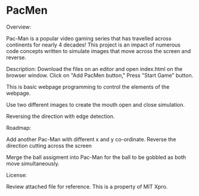 # PacMen
Overview:

Pac-Man is a popular video gaming series that has travelled across continents for nearly 4 decades! This project is an impact of numerous code concepts written to simulate images that move across the screen and reverse.

Description: 
Download the files on an editor and open index.html on the browser window. 
Click on "Add PacMen button," Press "Start Game" button.

This is basic webpage programming to control the elements of the webpage.

Use two different images to create the mouth open and close simulation.

Reversing the direction with edge detection.

Roadmap:

Add another Pac-Man with different x and y co-ordinate. Reverse the direction cutting across the screen

Merge the ball assigment into Pac-Man for the ball to be gobbled as both move simultaneously.

License:

Review attached file for reference. This is a property of MIT Xpro.
